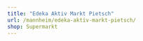 ```yaml
---
title: "Edeka Aktiv Markt Pietsch"
url: /mannheim/edeka-aktiv-markt-pietsch/
shop: Supermarkt
---
```

